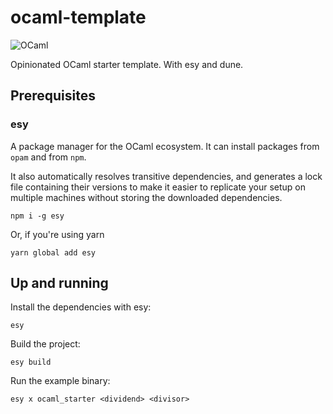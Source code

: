 # ocaml-template

![OCaml](https://img.shields.io/badge/-OCaml-c15540?style=square&logo=ocaml&logoColor=white)

Opinionated OCaml starter template. With esy and dune.

## Prerequisites

### esy

A package manager for the OCaml ecosystem. It can install packages from `opam` and from `npm`.

It also automatically resolves transitive dependencies, and generates a lock file containing their versions to make it easier to replicate your setup on multiple machines without storing the downloaded dependencies.

```console
npm i -g esy
```

Or, if you're using yarn

```console
yarn global add esy
```

## Up and running

Install the dependencies with esy:

```console
esy
```

Build the project:

```console
esy build
```

Run the example binary:

```console
esy x ocaml_starter <dividend> <divisor>
```
